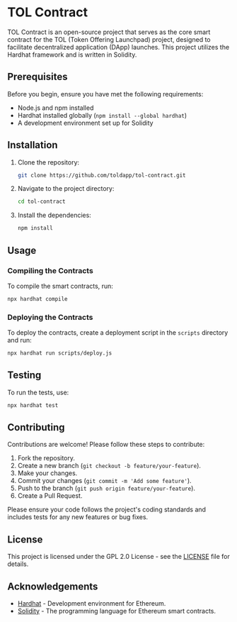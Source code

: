 # TOL Contract

TOL Contract is an open-source project that serves as the core smart contract for the TOL (Token Offering Launchpad) project, designed to facilitate decentralized application (DApp) launches. This project utilizes the Hardhat framework and is written in Solidity.

## Prerequisites

Before you begin, ensure you have met the following requirements:

-  Node.js and npm installed
-  Hardhat installed globally (`npm install --global hardhat`)
-  A development environment set up for Solidity

## Installation

1. Clone the repository:
   ```sh
   git clone https://github.com/toldapp/tol-contract.git
   ```
2. Navigate to the project directory:
   ```sh
   cd tol-contract
   ```
3. Install the dependencies:
   ```sh
   npm install
   ```

## Usage

### Compiling the Contracts

To compile the smart contracts, run:

```sh
npx hardhat compile
```

### Deploying the Contracts

To deploy the contracts, create a deployment script in the `scripts` directory and run:

```sh
npx hardhat run scripts/deploy.js
```

## Testing

To run the tests, use:

```sh
npx hardhat test
```

## Contributing

Contributions are welcome! Please follow these steps to contribute:

1. Fork the repository.
2. Create a new branch (`git checkout -b feature/your-feature`).
3. Make your changes.
4. Commit your changes (`git commit -m 'Add some feature'`).
5. Push to the branch (`git push origin feature/your-feature`).
6. Create a Pull Request.

Please ensure your code follows the project's coding standards and includes tests for any new features or bug fixes.

## License

This project is licensed under the GPL 2.0 License - see the [LICENSE](LICENSE) file for details.

## Acknowledgements

-  [Hardhat](https://hardhat.org/) - Development environment for Ethereum.
-  [Solidity](https://soliditylang.org/) - The programming language for Ethereum smart contracts.
